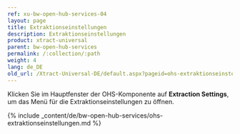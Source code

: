 ```yaml
---
ref: xu-bw-open-hub-services-04
layout: page
title: Extraktionseinstellungen
description: Extraktionseinstellungen
product: xtract-universal
parent: bw-open-hub-services
permalink: /:collection/:path
weight: 4
lang: de_DE
old_url: /Xtract-Universal-DE/default.aspx?pageid=ohs-extraktionseinstellungen
---
```



Klicken Sie im Hauptfenster der OHS-Komponente auf **Extraction Settings**, um das Menü für die Extraktionseinstellungen zu öffnen. 

{% include _content/de/bw-open-hub-services/ohs-extraktionseinstellungen.md %}